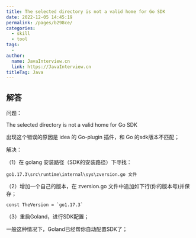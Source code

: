 ```yaml
---
title: The selected directory is not a valid home for Go SDK
date: 2022-12-05 14:45:19
permalink: /pages/b298ce/
categories:
  - skill
  - tool
tags:
  - 
author: 
  name: JavaInterview.cn
  link: https://JavaInterview.cn
titleTag: Java
---
```


## 解答

问题：

The selected directory is not a valid home for Go SDK

出现这个错误的原因是 idea 的 Go-plugin 插件，和 Go 的sdk版本不匹配；

解决：

（1）在 golang 安装路径（SDK的安装路径）下寻找：

    
    go1.17.3\src\runtime\internal\sys\zversion.go 文件

（2）增加一个自己的版本，在 zversion.go 文件中追加如下行(你的版本号)并保存；


    const TheVersion = `go1.17.3`

（3）重启Goland，进行SDK配置；

一般这种情况下，Goland已经帮你自动配置SDK了；




